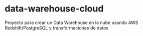 # data-warehouse-cloud
Proyecto para crear un Data Warehouse en la nube usando AWS Redshift/PostgreSQL y transformaciones de datos
